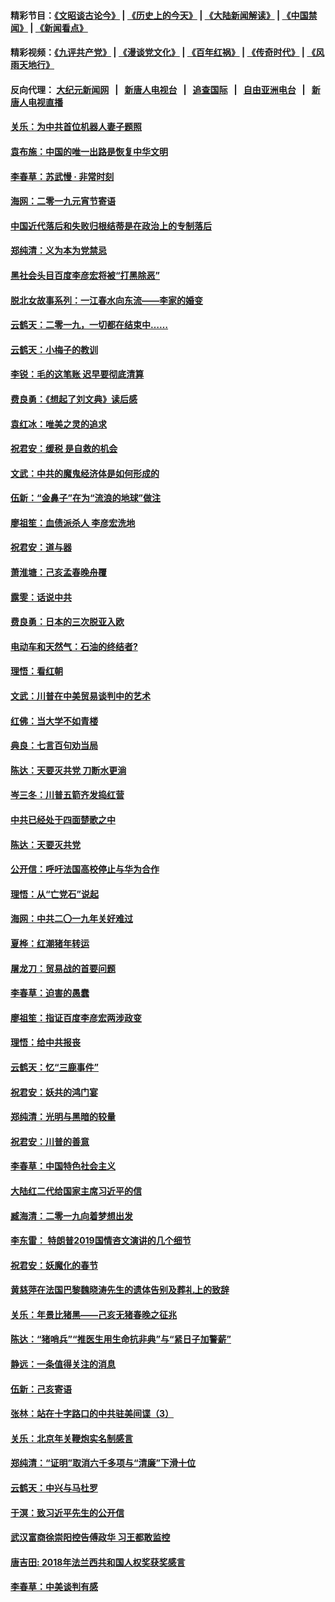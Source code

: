 #### 精彩节目：[《文昭谈古论今》](http://155.138.205.71/wenzhao) | [《历史上的今天》](http://155.138.205.71/today-in-history) | [《大陆新闻解读》](http://155.138.205.71/ntdtv-comedy) | [《中国禁闻》](http://155.138.205.71/ntdtv-news) | [《新闻看点》](http://155.138.205.71/news-insight) 

 #### 精彩视频：[《九评共产党》](http://155.138.205.71:10000/videos/jiuping) | [《漫谈党文化》](http://155.138.205.71:10000/videos/mtdwh) | [《百年红祸》](http://155.138.205.71:10000/videos/bnhh) | [《传奇时代》](http://155.138.205.71:10000/videos/legend) | [《风雨天地行》](http://155.138.205.71:10000/videos/fytdx) 

 #### 反向代理： [大纪元新闻网](http://155.138.205.71:10080/) &nbsp;&nbsp;|&nbsp;&nbsp; [新唐人电视台](http://155.138.205.71:8000/) &nbsp;&nbsp;|&nbsp;&nbsp; [追查国际](http://155.138.205.71:10010/) &nbsp;&nbsp;|&nbsp;&nbsp; [自由亚洲电台](http://155.138.205.71:9800/) &nbsp;&nbsp;|&nbsp;&nbsp; [新唐人电视直播](http://155.138.205.71/) 

#### [关乐：为中共首位机器人妻子题照](../pages/nsc993/n11059584.md?t=02210937) 

#### [袁布施：中国的唯一出路是恢复中华文明](../pages/nsc993/n11059626.md?t=02210937) 

#### [李春草：苏武慢 · 非常时刻](../pages/nsc993/n11059601.md?t=02210937) 

#### [海网：二零一九元宵节寄语](../pages/nsc993/n11059559.md?t=02210937) 

#### [中国近代落后和失败归根结蒂是在政治上的专制落后](../pages/nsc993/n11059492.md?t=02210937) 

#### [郑纯清：义为本为党禁忌](../pages/nsc993/n11059333.md?t=02210937) 

#### [黑社会头目百度李彦宏将被“打黑除恶”](../pages/nsc993/n11059139.md?t=02210937) 

#### [脱北女故事系列：一江春水向东流——李家的婚变](../pages/nsc993/n11058783.md?t=02210937) 

#### [云鹤天：二零一九，一切都在结束中……](../pages/nsc993/n11058695.md?t=02210937) 

#### [云鹤天：小梅子的教训](../pages/nsc993/n11058601.md?t=02210937) 

#### [李锐：毛的这笔账 迟早要彻底清算](../pages/nsc993/n11054514.md?t=02210937) 

#### [费良勇：《想起了刘文典》读后感](../pages/nsc993/n11054408.md?t=02210937) 

#### [袁红冰：唯美之灵的追求](../pages/nsc993/n11052800.md?t=02210937) 

#### [祝君安：缓税 是自救的机会](../pages/nsc993/n11052714.md?t=02210937) 

#### [文武：中共的魔鬼经济体是如何形成的](../pages/nsc993/n11051908.md?t=02210937) 

#### [伍新：“金鼻子”在为“流浪的地球”做注](../pages/nsc993/n11051603.md?t=02210937) 

#### [廖祖笙：血债派杀人 李彦宏洗地](../pages/nsc993/n11051397.md?t=02210937) 

#### [祝君安：道与器](../pages/nsc993/n11050653.md?t=02210937) 

#### [萧淮塘：己亥孟春晚舟覆](../pages/nsc993/n11050615.md?t=02210937) 

#### [露雯：话说中共](../pages/nsc993/n11050549.md?t=02210937) 

#### [费良勇：日本的三次脱亚入欧](../pages/nsc993/n11050067.md?t=02210937) 

#### [电动车和天然气：石油的终结者?](../pages/nsc993/n11047401.md?t=02210937) 

#### [理悟：看红朝](../pages/nsc993/n11047368.md?t=02210937) 

#### [文武：川普在中美贸易谈判中的艺术](../pages/nsc993/n11047216.md?t=02210937) 

#### [红佛：当大学不如青楼](../pages/nsc993/n11046910.md?t=02210937) 

#### [典良：七言百句劝当局](../pages/nsc993/n11046467.md?t=02210937) 

#### [陈达：天要灭共党 刀断水更淌](../pages/nsc993/n11045758.md?t=02210937) 

#### [岑三冬：川普五箭齐发捣红营](../pages/nsc993/n11045729.md?t=02210937) 

#### [中共已经处于四面楚歌之中](../pages/nsc993/n11044959.md?t=02210937) 

#### [陈达：天要灭共党](../pages/nsc993/n11043924.md?t=02210937) 

#### [公开信：呼吁法国高校停止与华为合作](../pages/nsc993/n11042967.md?t=02210937) 

#### [理悟：从“亡党石”说起](../pages/nsc993/n11042524.md?t=02210937) 

#### [海网：中共二〇一九年关好难过](../pages/nsc993/n11041415.md?t=02210937) 

#### [夏桦：红潮猪年转运](../pages/nsc993/n11041337.md?t=02210937) 

#### [屠龙刀：贸易战的首要问题](../pages/nsc993/n11040283.md?t=02210937) 

#### [李春草：迫害的愚蠢](../pages/nsc993/n11036601.md?t=02210937) 

#### [廖祖笙：指证百度李彦宏两涉政变](../pages/nsc993/n11036579.md?t=02210937) 

#### [理悟：给中共报丧](../pages/nsc993/n11036501.md?t=02210937) 

#### [云鹤天：忆“三鹿事件”](../pages/nsc993/n11036466.md?t=02210937) 

#### [祝君安：妖共的鸿门宴](../pages/nsc993/n11035387.md?t=02210937) 

#### [郑纯清：光明与黑暗的较量](../pages/nsc993/n11035337.md?t=02210937) 

#### [祝君安：川普的善意](../pages/nsc993/n11032077.md?t=02210937) 

#### [李春草：中国特色社会主义](../pages/nsc993/n11032132.md?t=02210937) 

#### [大陆红二代给国家主席习近平的信](../pages/nsc993/n11031995.md?t=02210937) 

#### [臧海清：二零一九向着梦想出发](../pages/nsc993/n11031959.md?t=02210937) 

#### [李东雷： 特朗普2019国情咨文演讲的几个细节](../pages/nsc993/n11031943.md?t=02210937) 

#### [祝君安：妖魔化的春节](../pages/nsc993/n11031747.md?t=02210937) 

#### [黄慈萍在法国巴黎魏晓涛先生的遗体告别及葬礼上的致辞](../pages/nsc993/n11031419.md?t=02210937) 

#### [关乐：年景比猪黑——己亥无猪春晚之征兆](../pages/nsc993/n11031494.md?t=02210937) 

#### [陈达：“猪哨兵”“推医生用生命抗非典”与“紧日子加警薪”](../pages/nsc993/n11027746.md?t=02210937) 

#### [静远：一条值得关注的消息](../pages/nsc993/n11024470.md?t=02210937) 

#### [伍新：己亥寄语](../pages/nsc993/n11024543.md?t=02210937) 

#### [张林：站在十字路口的中共驻美间谍（3）](../pages/nsc993/n11023043.md?t=02210937) 

#### [关乐：北京年关鞭炮实名制感言](../pages/nsc993/n11022630.md?t=02210937) 

#### [郑纯清：“证明”取消六千多项与“清廉”下滑十位](../pages/nsc993/n11022638.md?t=02210937) 

#### [云鹤天：中兴与马杜罗](../pages/nsc993/n11022620.md?t=02210937) 

#### [于溟：致习近平先生的公开信](../pages/nsc993/n11022593.md?t=02210937) 

#### [武汉富商徐崇阳控告傅政华 习王都敢监控](../pages/nsc993/n11022212.md?t=02210937) 

#### [唐吉田: 2018年法兰西共和国人权奖获奖感言](../pages/nsc993/n11021537.md?t=02210937) 

#### [李春草：中美谈判有感](../pages/nsc993/n11019776.md?t=02210937) 

